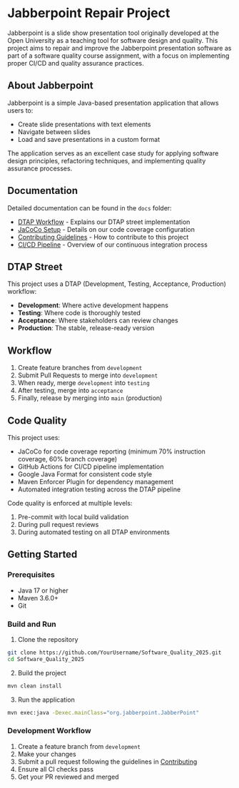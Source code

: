 # Jabberpoint Repair Project

Jabberpoint is a slide show presentation tool originally developed at the Open University as a teaching tool for software design and quality. This project aims to repair and improve the Jabberpoint presentation software as part of a software quality course assignment, with a focus on implementing proper CI/CD and quality assurance practices.

## About Jabberpoint

Jabberpoint is a simple Java-based presentation application that allows users to:
- Create slide presentations with text elements
- Navigate between slides
- Load and save presentations in a custom format

The application serves as an excellent case study for applying software design principles, refactoring techniques, and implementing quality assurance processes.

## Documentation

Detailed documentation can be found in the `docs` folder:
- [DTAP Workflow](docs/DTAP_Workflow.md) - Explains our DTAP street implementation
- [JaCoCo Setup](docs/JaCoCo_Setup.md) - Details on our code coverage configuration
- [Contributing Guidelines](docs/Contributing.md) - How to contribute to this project
- [CI/CD Pipeline](docs/CI_CD_Pipeline.md) - Overview of our continuous integration process

## DTAP Street

This project uses a DTAP (Development, Testing, Acceptance, Production) workflow:

- **Development**: Where active development happens
- **Testing**: Where code is thoroughly tested
- **Acceptance**: Where stakeholders can review changes
- **Production**: The stable, release-ready version

## Workflow

1. Create feature branches from `development`
2. Submit Pull Requests to merge into `development`
3. When ready, merge `development` into `testing`
4. After testing, merge into `acceptance`
5. Finally, release by merging into `main` (production)

## Code Quality

This project uses:
- JaCoCo for code coverage reporting (minimum 70% instruction coverage, 60% branch coverage)
- GitHub Actions for CI/CD pipeline implementation
- Google Java Format for consistent code style
- Maven Enforcer Plugin for dependency management
- Automated integration testing across the DTAP pipeline

Code quality is enforced at multiple levels:
1. Pre-commit with local build validation
2. During pull request reviews
3. During automated testing on all DTAP environments

## Getting Started

### Prerequisites
- Java 17 or higher
- Maven 3.6.0+
- Git

### Build and Run
1. Clone the repository
```bash
git clone https://github.com/YourUsername/Software_Quality_2025.git
cd Software_Quality_2025
```

2. Build the project
```bash
mvn clean install
```

3. Run the application
```bash
mvn exec:java -Dexec.mainClass="org.jabberpoint.JabberPoint"
```

### Development Workflow
1. Create a feature branch from `development`
2. Make your changes
3. Submit a pull request following the guidelines in [Contributing](docs/Contributing.md)
4. Ensure all CI checks pass
5. Get your PR reviewed and merged
